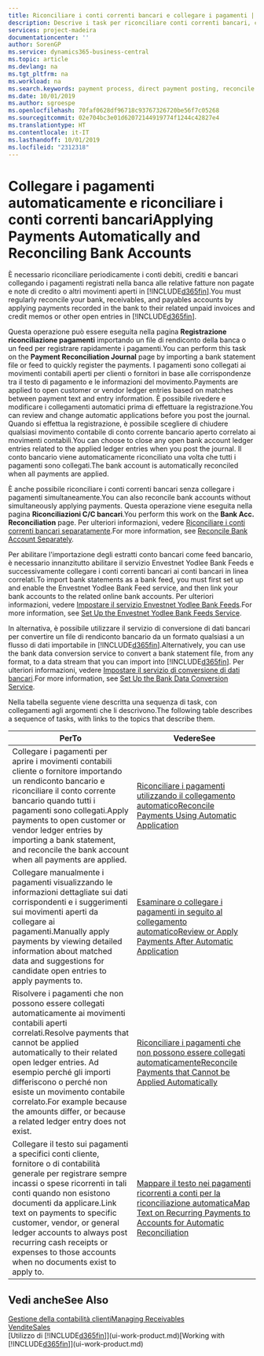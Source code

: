 ```yaml
---
title: Riconciliare i conti correnti bancari e collegare i pagamenti | Documenti Microsoft
description: Descrive i task per riconciliare conti correnti bancari, conti di contabilità clienti, fornitori, registrazione incassi o spese e per applicare i pagamenti automaticamente.
services: project-madeira
documentationcenter: ''
author: SorenGP
ms.service: dynamics365-business-central
ms.topic: article
ms.devlang: na
ms.tgt_pltfrm: na
ms.workload: na
ms.search.keywords: payment process, direct payment posting, reconcile payment, expenses, cash receipts
ms.date: 10/01/2019
ms.author: sgroespe
ms.openlocfilehash: 70faf0628df96718c93767326720be56f7c05268
ms.sourcegitcommit: 02e704bc3e01d62072144919774f1244c42827e4
ms.translationtype: HT
ms.contentlocale: it-IT
ms.lasthandoff: 10/01/2019
ms.locfileid: "2312318"
---
```

# <a name="applying-payments-automatically-and-reconciling-bank-accounts"></a><span data-ttu-id="ec0c8-103">Collegare i pagamenti automaticamente e riconciliare i conti correnti bancari</span><span class="sxs-lookup"><span data-stu-id="ec0c8-103">Applying Payments Automatically and Reconciling Bank Accounts</span></span>
<span data-ttu-id="ec0c8-104">È necessario riconciliare periodicamente i conti debiti, crediti e bancari collegando i pagamenti registrati nella banca alle relative fatture non pagate e note di credito o altri movimenti aperti in [!INCLUDE[d365fin](includes/d365fin_md.md)].</span><span class="sxs-lookup"><span data-stu-id="ec0c8-104">You must regularly reconcile your bank, receivables, and payables accounts by applying payments recorded in the bank to their related unpaid invoices and credit memos or other open entries in [!INCLUDE[d365fin](includes/d365fin_md.md)].</span></span>  

<span data-ttu-id="ec0c8-105">Questa operazione può essere eseguita nella pagina **Registrazione riconciliazione pagamenti** importando un file di rendiconto della banca o un feed per registrare rapidamente i pagamenti.</span><span class="sxs-lookup"><span data-stu-id="ec0c8-105">You can perform this task on the **Payment Reconciliation Journal** page by importing a bank statement file or feed to quickly register the payments.</span></span> <span data-ttu-id="ec0c8-106">I pagamenti sono collegati ai movimenti contabili aperti per clienti o fornitori in base alle corrispondenze tra il testo di pagamento e le informazioni del movimento.</span><span class="sxs-lookup"><span data-stu-id="ec0c8-106">Payments are applied to open customer or vendor ledger entries based on matches between payment text and entry information.</span></span> <span data-ttu-id="ec0c8-107">È possibile rivedere e modificare i collegamenti automatici prima di effettuare la registrazione.</span><span class="sxs-lookup"><span data-stu-id="ec0c8-107">You can review and change automatic applications before you post the journal.</span></span> <span data-ttu-id="ec0c8-108">Quando si effettua la registrazione, è possibile scegliere di chiudere qualsiasi movimento contabile di conto corrente bancario aperto correlato ai movimenti contabili.</span><span class="sxs-lookup"><span data-stu-id="ec0c8-108">You can choose to close any open bank account ledger entries related to the applied ledger entries when you post the journal.</span></span> <span data-ttu-id="ec0c8-109">Il conto bancario viene automaticamente riconciliato una volta che tutti i pagamenti sono collegati.</span><span class="sxs-lookup"><span data-stu-id="ec0c8-109">The bank account is automatically reconciled when all payments are applied.</span></span>

<span data-ttu-id="ec0c8-110">È anche possibile riconciliare i conti correnti bancari senza collegare i pagamenti simultaneamente.</span><span class="sxs-lookup"><span data-stu-id="ec0c8-110">You can also reconcile bank accounts without simultaneously applying payments.</span></span> <span data-ttu-id="ec0c8-111">Questa operazione viene eseguita nella pagina **Riconciliazioni C/C bancari**.</span><span class="sxs-lookup"><span data-stu-id="ec0c8-111">You perform this work on the **Bank Acc. Reconciliation** page.</span></span> <span data-ttu-id="ec0c8-112">Per ulteriori informazioni, vedere [Riconciliare i conti correnti bancari separatamente](bank-how-reconcile-bank-accounts-separately.md).</span><span class="sxs-lookup"><span data-stu-id="ec0c8-112">For more information, see [Reconcile Bank Account Separately](bank-how-reconcile-bank-accounts-separately.md).</span></span>   

<span data-ttu-id="ec0c8-113">Per abilitare l'importazione degli estratti conto bancari come feed bancario, è necessario innanzitutto abilitare il servizio Envestnet Yodlee Bank Feeds e successivamente collegare i conti correnti bancari ai conti bancari in linea correlati.</span><span class="sxs-lookup"><span data-stu-id="ec0c8-113">To import bank statements as a bank feed, you must first set up and enable the Envestnet Yodlee Bank Feed service, and then link your bank accounts to the related online bank accounts.</span></span> <span data-ttu-id="ec0c8-114">Per ulteriori informazioni, vedere [Impostare il servizio Envestnet Yodlee Bank Feeds](bank-how-setup-bank-statement-service.md).</span><span class="sxs-lookup"><span data-stu-id="ec0c8-114">For more information, see [Set Up the Envestnet Yodlee Bank Feeds Service](bank-how-setup-bank-statement-service.md).</span></span>  

<span data-ttu-id="ec0c8-115">In alternativa, è possibile utilizzare il servizio di conversione di dati bancari per convertire un file di rendiconto bancario da un formato qualsiasi a un flusso di dati importabile in [!INCLUDE[d365fin](includes/d365fin_md.md)].</span><span class="sxs-lookup"><span data-stu-id="ec0c8-115">Alternatively, you can use the bank data conversion service to convert a bank statement file, from any format, to a data stream that you can import into [!INCLUDE[d365fin](includes/d365fin_md.md)].</span></span> <span data-ttu-id="ec0c8-116">Per ulteriori informazioni, vedere [Impostare il servizio di conversione di dati bancari](bank-how-setup-bank-data-conversion-service.md).</span><span class="sxs-lookup"><span data-stu-id="ec0c8-116">For more information, see [Set Up the Bank Data Conversion Service](bank-how-setup-bank-data-conversion-service.md).</span></span>  

<span data-ttu-id="ec0c8-117">Nella tabella seguente viene descritta una sequenza di task, con collegamenti agli argomenti che li descrivono.</span><span class="sxs-lookup"><span data-stu-id="ec0c8-117">The following table describes a sequence of tasks, with links to the topics that describe them.</span></span>  

| <span data-ttu-id="ec0c8-118">Per</span><span class="sxs-lookup"><span data-stu-id="ec0c8-118">To</span></span> | <span data-ttu-id="ec0c8-119">Vedere</span><span class="sxs-lookup"><span data-stu-id="ec0c8-119">See</span></span> |
| --- | --- |
| <span data-ttu-id="ec0c8-120">Collegare i pagamenti per aprire i movimenti contabili cliente o fornitore importando un rendiconto bancario e riconciliare il conto corrente bancario quando tutti i pagamenti sono collegati.</span><span class="sxs-lookup"><span data-stu-id="ec0c8-120">Apply payments to open customer or vendor ledger entries by importing a bank statement, and reconcile the bank account when all payments are applied.</span></span> |[<span data-ttu-id="ec0c8-121">Riconciliare i pagamenti utilizzando il collegamento automatico</span><span class="sxs-lookup"><span data-stu-id="ec0c8-121">Reconcile Payments Using Automatic Application</span></span>](receivables-how-reconcile-payments-auto-application.md) |
| <span data-ttu-id="ec0c8-122">Collegare manualmente i pagamenti visualizzando le informazioni dettagliate sui dati corrispondenti e i suggerimenti sui movimenti aperti da collegare ai pagamenti.</span><span class="sxs-lookup"><span data-stu-id="ec0c8-122">Manually apply payments by viewing detailed information about matched data and suggestions for candidate open entries to apply payments to.</span></span> |[<span data-ttu-id="ec0c8-123">Esaminare o collegare i pagamenti in seguito al collegamento automatico</span><span class="sxs-lookup"><span data-stu-id="ec0c8-123">Review or Apply Payments After Automatic Application</span></span>](receivables-how-review-apply-payments-auto-application.md) |
| <span data-ttu-id="ec0c8-124">Risolvere i pagamenti che non possono essere collegati automaticamente ai movimenti contabili aperti correlati.</span><span class="sxs-lookup"><span data-stu-id="ec0c8-124">Resolve payments that cannot be applied automatically to their related open ledger entries.</span></span> <span data-ttu-id="ec0c8-125">Ad esempio perché gli importi differiscono o perché non esiste un movimento contabile correlato.</span><span class="sxs-lookup"><span data-stu-id="ec0c8-125">For example because the amounts differ, or because a related ledger entry does not exist.</span></span> |[<span data-ttu-id="ec0c8-126">Riconciliare i pagamenti che non possono essere collegati automaticamente</span><span class="sxs-lookup"><span data-stu-id="ec0c8-126">Reconcile Payments that Cannot be Applied Automatically</span></span>](receivables-how-reconcile-payments-cannot-apply-auto.md) |
| <span data-ttu-id="ec0c8-127">Collegare il testo sui pagamenti a specifici conti cliente, fornitore o di contabilità generale per registrare sempre incassi o spese ricorrenti in tali conti quando non esistono documenti da applicare.</span><span class="sxs-lookup"><span data-stu-id="ec0c8-127">Link text on payments to specific customer, vendor, or general ledger accounts to always post recurring cash receipts or expenses to those accounts when no documents exist to apply to.</span></span> |[<span data-ttu-id="ec0c8-128">Mappare il testo nei pagamenti ricorrenti a conti per la riconciliazione automatica</span><span class="sxs-lookup"><span data-stu-id="ec0c8-128">Map Text on Recurring Payments to Accounts for Automatic Reconciliation</span></span>](receivables-how-map-text-recurring-payments-accounts-auto-reconcilliation.md) |

## <a name="see-also"></a><span data-ttu-id="ec0c8-129">Vedi anche</span><span class="sxs-lookup"><span data-stu-id="ec0c8-129">See Also</span></span>
[<span data-ttu-id="ec0c8-130">Gestione della contabilità clienti</span><span class="sxs-lookup"><span data-stu-id="ec0c8-130">Managing Receivables</span></span>](receivables-manage-receivables.md)  
[<span data-ttu-id="ec0c8-131">Vendite</span><span class="sxs-lookup"><span data-stu-id="ec0c8-131">Sales</span></span>](sales-manage-sales.md)  
<span data-ttu-id="ec0c8-132">[Utilizzo di [!INCLUDE[d365fin](includes/d365fin_md.md)]](ui-work-product.md)</span><span class="sxs-lookup"><span data-stu-id="ec0c8-132">[Working with [!INCLUDE[d365fin](includes/d365fin_md.md)]](ui-work-product.md)</span></span>
